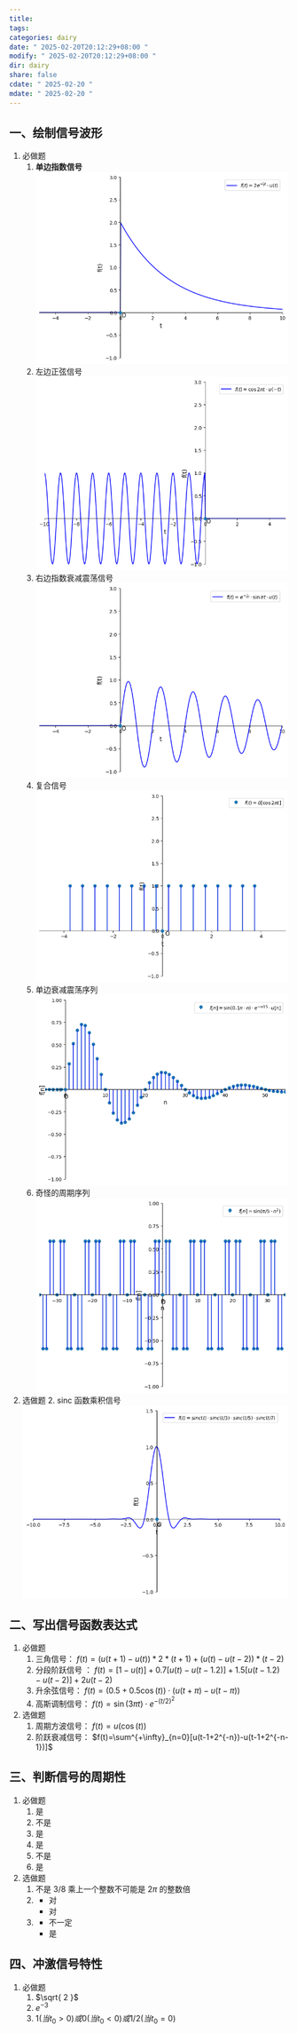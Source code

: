 ```yaml
---
title: 
tags: 
categories: dairy
date: " 2025-02-20T20:12:29+08:00 "
modify: " 2025-02-20T20:12:29+08:00 "
dir: dairy
share: false
cdate: " 2025-02-20 "
mdate: " 2025-02-20 "
---
```

## 一、绘制信号波形
1. 必做题
	1. **单边指数信号**  
		![image.png](https://raw.githubusercontent.com/Tendourisu/images/master/202502202117354.png)
	2. 左边正弦信号  
		![image.png](https://raw.githubusercontent.com/Tendourisu/images/master/202502202128463.png)
	3. 右边指数衰减震荡信号  
		![image.png](https://raw.githubusercontent.com/Tendourisu/images/master/202502202131331.png)
	4. 复合信号  
		![image.png](https://raw.githubusercontent.com/Tendourisu/images/master/202502202154492.png)
	5. 单边衰减震荡序列  
		![image.png](https://raw.githubusercontent.com/Tendourisu/images/master/202502202206947.png)
	6.  奇怪的周期序列
		![image.png](https://raw.githubusercontent.com/Tendourisu/images/master/202502202209214.png)
2. 选做题
	2. sinc 函数乘积信号
		![image.png](https://raw.githubusercontent.com/Tendourisu/images/master/202502202220263.png)
## 二、写出信号函数表达式
1. 必做题
	1. 三角信号： $f(t) = (u(t+1)-u(t))*2*(t+1)+(u(t)-u(t-2))*(t-2)$
	2. 分段阶跃信号 ： $f(t)=[1-u(t)]+0.7[u(t)-u(t-1.2)]+1.5[u(t-1.2)-u(t-2)]+2u(t-2)$
	3. 升余弦信号： $f(t)=(0.5+0.5\cos(t)) \cdot (u(t+\pi)-u(t-\pi))$
	4. 高斯调制信号： $f(t)=\sin(3\pi t)\cdot e^{-(t/2)^2}$
2. 选做题
	1. 周期方波信号： $f(t)=u(\cos(t))$
	2. 阶跃衰减信号： $f(t)=\sum^{+\infty}_{n=0}[u(t-1+2^{-n})-u(t-1+2^{-n-1})]$
## 三、判断信号的周期性
1. 必做题
	1. 是
	2. 不是
	3. 是
	4. 是
	5. 不是
	6. 是
2. 选做题
	1. 不是 3/8 乘上一个整数不可能是 $2\pi$ 的整数倍
	2. 
		- 对
		- 对
	3. 
		- 不一定
		- 是
## 四、冲激信号特性
1. 必做题
	1. $\sqrt{ 2 }$
	2. $e^{-3}$
	3. $1(当t_{0}\gt 0) 或 0(当t_{0} \lt 0)或1/2(当t_{0}=0)$